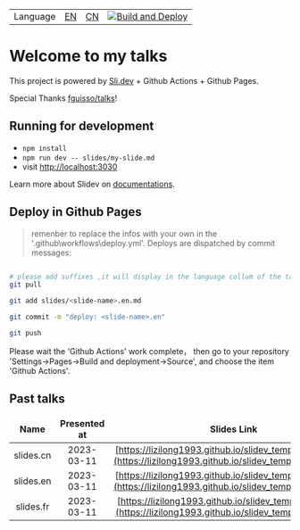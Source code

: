 <style>
table th {
    border: none;
}
table {
    width:100%;
}
</style>

|||||
|-|-|-|-:|
|Language| [EN](./README.md)|[CN](./README.CN.md) |[![Build and Deploy](https://github.com/lizilong1993/slidev_template/actions/workflows/deploy.yml/badge.svg)](https://github.com/lizilong1993/slidev_template/actions/workflows/deploy.yml)|

# Welcome to my talks

This project is powered by [Sli.dev](https://sli.dev) + Github Actions + Github Pages.

Special Thanks [fguisso/talks](https://github.com/fguisso/talks/)!

## Running for development

- `npm install`
- `npm run dev -- slides/my-slide.md`
- visit <http://localhost:3030>

Learn more about Slidev on [documentations](https://sli.dev/).

## Deploy in Github Pages
> remenber to replace the infos with your own in the '.github\workflows\deploy.yml'. 
Deploys are dispatched by commit messages:

```bash

# please add suffixes ,it will display in the language collum of the table
git pull

git add slides/<slide-name>.en.md

git commit -m "deploy: <slide-name>.en" 

git push

```

Please wait the 'Github Actions' work complete， then go to your repository 'Settings->Pages->Build and deployment->Source', and choose the item 'Github Actions'.

## Past talks

|Name|Presented at|Slides Link|PDF Link|
|:-:|:-:|:-:|:-:|
|slides.cn|2023-03-11|[https://lizilong1993.github.io/slidev_template/slides.cn](https://lizilong1993.github.io/slidev_template/slides.cn/)|[https://cdn.jsdelivr.net/gh/lizilong1993/slidev_template@main/exports/slides.cn.pdf](https://cdn.jsdelivr.net/gh/lizilong1993/slidev_template@main/exports/slides.cn.pdf)|
|slides.en|2023-03-11|[https://lizilong1993.github.io/slidev_template/slides.en](https://lizilong1993.github.io/slidev_template/slides.en/)|[https://cdn.jsdelivr.net/gh/lizilong1993/slidev_template@main/exports/slides.en.pdf](https://cdn.jsdelivr.net/gh/lizilong1993/slidev_template@main/exports/slides.en.pdf)|
|slides.fr|2023-03-11|[https://lizilong1993.github.io/slidev_template/slides.fr](https://lizilong1993.github.io/slidev_template/slides.fr/)|[https://cdn.jsdelivr.net/gh/lizilong1993/slidev_template@main/exports/slides.fr.pdf](https://cdn.jsdelivr.net/gh/lizilong1993/slidev_template@main/exports/slides.fr.pdf)|
